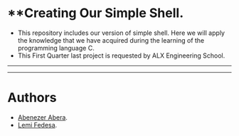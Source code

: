 **Creating Our Simple Shell.
============================
- This repository includes our version of simple shell.
Here we will apply the knowledge that we have acquired during the learning of the programming language C.
- This First Quarter last project is requested by ALX Engineering School.
----------------------------
-----------------------------
**Authors**
=========
- [Abenezer Abera](https://github.com/Abenina14).
- [Lemi Fedesa](https://github.com/Lemifd).
